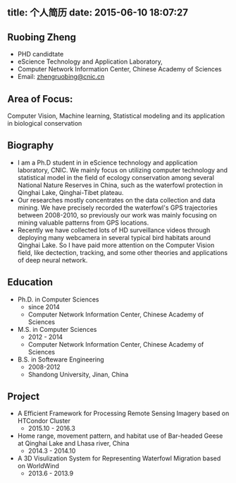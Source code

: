 title: 个人简历
date: 2015-06-10 18:07:27
---

## Ruobing Zheng
- PHD candidtate
- eScience Technology and Application Laboratory, 
- Computer Network Information Center, Chinese Academy of Sciences 
- Email: zhengruobing@cnic.cn

## Area of Focus: 
Computer Vision, Machine learning, Statistical modeling and its application in biological conservation

## Biography
- I am a Ph.D student in in eScience technology and application laboratory, CNIC. We mainly focus on utilizing computer technology and statistical model in the field of ecology conservation among several National Nature Reserves in China, such as the waterfowl protection in Qinghai Lake, Qinghai-Tibet plateau.
- Our researches mostly concentrates on the data collection and data mining. We have precisely recorded the waterfowl's GPS trajectories between 2008-2010, so previously our work was mainly focusing on mining valuable patterns from GPS locations.  
- Recently we have collected lots of HD surveillance videos through deploying many webcamera in several typical bird habitats around Qinghai Lake. So I have paid more attention on the Computer Vision field, like dectection, tracking, and some other theories and applications of deep neural network.

## Education
- Ph.D. in Computer Sciences 
    - since 2014    
    - Computer Network Information Center, Chinese Academy of Sciences    
- M.S.  in Computer Sciences        
    - 2012 - 2014
    - Computer Network Information Center, Chinese Academy of Sciences
- B.S. in Softeware Engineering    
    - 2008-2012
    - Shandong University, Jinan, China

## Project
- A Efficient Framework for Processing Remote Sensing Imagery based on HTCondor Cluster
    - 2015.10 - 2016.3
- Home range, movement pattern, and habitat use of Bar-headed Geese at Qinghai Lake and Lhasa river, China
    - 2014.3 - 2014.10
- A 3D Visulization System for Representing Waterfowl Migration based on WorldWind 
    - 2013.6 - 2013.9


